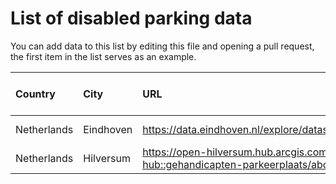 # List of disabled parking data

You can add data to this list by editing this file and opening a pull request, the first item in the list serves as an example.

| Country | City | URL | Format | API | Last known update |
| :------ | :--- | :-- | ------ | --- | :---------------: |
| Netherlands | Eindhoven | https://data.eindhoven.nl/explore/dataset/parkeerplaatsen/information | JSON | Yes | 2022-09-01 |
| Netherlands | Hilversum | https://open-hilversum.hub.arcgis.com/datasets/hilversum-hub::gehandicapten-parkeerplaats/about | GeoJSON | Yes | 2023-02-01 |